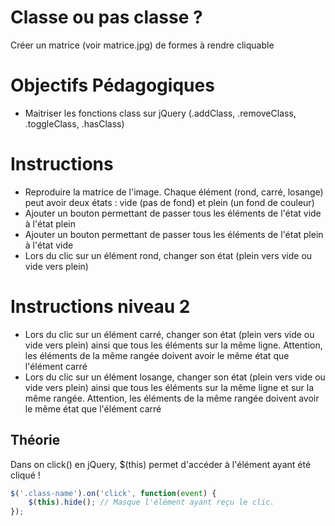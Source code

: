 # Classe ou pas classe ?
Créer un matrice (voir matrice.jpg) de formes à rendre cliquable

# Objectifs Pédagogiques
* Maitriser les fonctions class sur jQuery (.addClass, .removeClass, .toggleClass, .hasClass)

# Instructions
* Reproduire la matrice de l'image. Chaque élément (rond, carré, losange) peut avoir deux états : vide (pas de fond) et
plein (un fond de couleur)
* Ajouter un bouton permettant de passer tous les éléments de l'état vide à l'état plein
* Ajouter un bouton permettant de passer tous les éléments de l'état plein à l'état vide
* Lors du clic sur un élément rond, changer son état (plein vers vide ou vide vers plein)

# Instructions niveau 2
* Lors du clic sur un élément carré, changer son état (plein vers vide ou vide vers plein) ainsi que tous les éléments 
sur la même ligne. Attention, les éléments de la même rangée doivent avoir le même état que l'élément carré
* Lors du clic sur un élément losange, changer son état (plein vers vide ou vide vers plein) ainsi que tous les éléments
sur la même ligne et sur la même rangée. Attention, les éléments de la même rangée doivent avoir le même état que 
l'élément carré

## Théorie

Dans on click() en jQuery, $(this) permet d'accéder à l'élément ayant été cliqué !

```javascript
$('.class-name').on('click', function(event) {
    $(this).hide(); // Masque l'élément ayant reçu le clic.
}); 
```